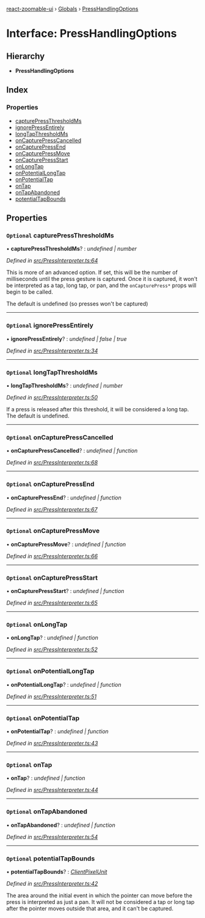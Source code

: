 [react-zoomable-ui](../README.md) › [Globals](../globals.md) › [PressHandlingOptions](presshandlingoptions.md)

# Interface: PressHandlingOptions

## Hierarchy

- **PressHandlingOptions**

## Index

### Properties

- [capturePressThresholdMs](presshandlingoptions.md#optional-capturepressthresholdms)
- [ignorePressEntirely](presshandlingoptions.md#optional-ignorepressentirely)
- [longTapThresholdMs](presshandlingoptions.md#optional-longtapthresholdms)
- [onCapturePressCancelled](presshandlingoptions.md#optional-oncapturepresscancelled)
- [onCapturePressEnd](presshandlingoptions.md#optional-oncapturepressend)
- [onCapturePressMove](presshandlingoptions.md#optional-oncapturepressmove)
- [onCapturePressStart](presshandlingoptions.md#optional-oncapturepressstart)
- [onLongTap](presshandlingoptions.md#optional-onlongtap)
- [onPotentialLongTap](presshandlingoptions.md#optional-onpotentiallongtap)
- [onPotentialTap](presshandlingoptions.md#optional-onpotentialtap)
- [onTap](presshandlingoptions.md#optional-ontap)
- [onTapAbandoned](presshandlingoptions.md#optional-ontapabandoned)
- [potentialTapBounds](presshandlingoptions.md#optional-potentialtapbounds)

## Properties

### `Optional` capturePressThresholdMs

• **capturePressThresholdMs**? : _undefined | number_

_Defined in [src/PressInterpreter.ts:64](https://github.com/aarondail/react-zoomable-ui/blob/d41a716/src/PressInterpreter.ts#L64)_

This is more of an advanced option. If set, this will be the number of
milliseconds until the press gesture is captured. Once it is captured, it
won't be interpreted as a tap, long tap, or pan, and the `onCapturePress*`
props will begin to be called.

The default is undefined (so presses won't be captured)

---

### `Optional` ignorePressEntirely

• **ignorePressEntirely**? : _undefined | false | true_

_Defined in [src/PressInterpreter.ts:34](https://github.com/aarondail/react-zoomable-ui/blob/d41a716/src/PressInterpreter.ts#L34)_

---

### `Optional` longTapThresholdMs

• **longTapThresholdMs**? : _undefined | number_

_Defined in [src/PressInterpreter.ts:50](https://github.com/aarondail/react-zoomable-ui/blob/d41a716/src/PressInterpreter.ts#L50)_

If a press is released after this threshold, it will be considered a long
tap. The default is undefined.

---

### `Optional` onCapturePressCancelled

• **onCapturePressCancelled**? : _undefined | function_

_Defined in [src/PressInterpreter.ts:68](https://github.com/aarondail/react-zoomable-ui/blob/d41a716/src/PressInterpreter.ts#L68)_

---

### `Optional` onCapturePressEnd

• **onCapturePressEnd**? : _undefined | function_

_Defined in [src/PressInterpreter.ts:67](https://github.com/aarondail/react-zoomable-ui/blob/d41a716/src/PressInterpreter.ts#L67)_

---

### `Optional` onCapturePressMove

• **onCapturePressMove**? : _undefined | function_

_Defined in [src/PressInterpreter.ts:66](https://github.com/aarondail/react-zoomable-ui/blob/d41a716/src/PressInterpreter.ts#L66)_

---

### `Optional` onCapturePressStart

• **onCapturePressStart**? : _undefined | function_

_Defined in [src/PressInterpreter.ts:65](https://github.com/aarondail/react-zoomable-ui/blob/d41a716/src/PressInterpreter.ts#L65)_

---

### `Optional` onLongTap

• **onLongTap**? : _undefined | function_

_Defined in [src/PressInterpreter.ts:52](https://github.com/aarondail/react-zoomable-ui/blob/d41a716/src/PressInterpreter.ts#L52)_

---

### `Optional` onPotentialLongTap

• **onPotentialLongTap**? : _undefined | function_

_Defined in [src/PressInterpreter.ts:51](https://github.com/aarondail/react-zoomable-ui/blob/d41a716/src/PressInterpreter.ts#L51)_

---

### `Optional` onPotentialTap

• **onPotentialTap**? : _undefined | function_

_Defined in [src/PressInterpreter.ts:43](https://github.com/aarondail/react-zoomable-ui/blob/d41a716/src/PressInterpreter.ts#L43)_

---

### `Optional` onTap

• **onTap**? : _undefined | function_

_Defined in [src/PressInterpreter.ts:44](https://github.com/aarondail/react-zoomable-ui/blob/d41a716/src/PressInterpreter.ts#L44)_

---

### `Optional` onTapAbandoned

• **onTapAbandoned**? : _undefined | function_

_Defined in [src/PressInterpreter.ts:54](https://github.com/aarondail/react-zoomable-ui/blob/d41a716/src/PressInterpreter.ts#L54)_

---

### `Optional` potentialTapBounds

• **potentialTapBounds**? : _[ClientPixelUnit](../globals.md#clientpixelunit)_

_Defined in [src/PressInterpreter.ts:42](https://github.com/aarondail/react-zoomable-ui/blob/d41a716/src/PressInterpreter.ts#L42)_

The area around the initial event in which the pointer can move before the
press is interpreted as just a pan. It will not be considered a tap or
long tap after the pointer moves outside that area, and it can't be
captured.

